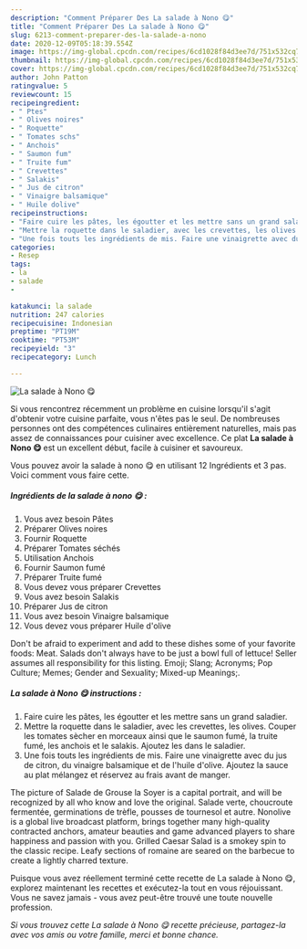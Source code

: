 ```yaml
---
description: "Comment Préparer Des La salade à Nono 😋"
title: "Comment Préparer Des La salade à Nono 😋"
slug: 6213-comment-preparer-des-la-salade-a-nono
date: 2020-12-09T05:18:39.554Z
image: https://img-global.cpcdn.com/recipes/6cd1028f84d3ee7d/751x532cq70/la-salade-a-nono-😋-photo-principale-de-la-recette.jpg
thumbnail: https://img-global.cpcdn.com/recipes/6cd1028f84d3ee7d/751x532cq70/la-salade-a-nono-😋-photo-principale-de-la-recette.jpg
cover: https://img-global.cpcdn.com/recipes/6cd1028f84d3ee7d/751x532cq70/la-salade-a-nono-😋-photo-principale-de-la-recette.jpg
author: John Patton
ratingvalue: 5
reviewcount: 15
recipeingredient:
- " Ptes"
- " Olives noires"
- " Roquette"
- " Tomates schs"
- " Anchois"
- " Saumon fum"
- " Truite fum"
- " Crevettes"
- " Salakis"
- " Jus de citron"
- " Vinaigre balsamique"
- " Huile dolive"
recipeinstructions:
- "Faire cuire les pâtes, les égoutter et les mettre sans un grand saladier."
- "Mettre la roquette dans le saladier, avec les crevettes, les olives. Couper les tomates sècher en morceaux ainsi que le saumon fumé, la truite fumé, les anchois et le salakis. Ajoutez les dans le saladier."
- "Une fois touts les ingrédients de mis. Faire une vinaigrette avec du jus de citron, du vinaigre balsamique et de l&#39;huile d&#39;olive. Ajoutez la sauce au plat mélangez et réservez au frais avant de manger."
categories:
- Resep
tags:
- la
- salade
- 

katakunci: la salade  
nutrition: 247 calories
recipecuisine: Indonesian
preptime: "PT19M"
cooktime: "PT53M"
recipeyield: "3"
recipecategory: Lunch

---
```



![La salade à Nono 😋](https://img-global.cpcdn.com/recipes/6cd1028f84d3ee7d/751x532cq70/la-salade-a-nono-😋-photo-principale-de-la-recette.jpg)

Si vous rencontrez récemment un problème en cuisine lorsqu'il s'agit d'obtenir votre cuisine parfaite, vous n'êtes pas le seul. De nombreuses personnes ont des compétences culinaires entièrement naturelles, mais pas assez de connaissances pour cuisiner avec excellence. Ce plat <strong> La salade à Nono 😋 </strong> est un excellent début, facile à cuisiner et savoureux.

<!--inarticleads1-->

Vous pouvez avoir la salade à nono 😋 en utilisant 12 Ingrédients et 3 pas. Voici comment vous faire cette.

##### Ingrédients de la salade à nono 😋 :

1. Vous avez besoin  Pâtes
1. Préparer  Olives noires
1. Fournir  Roquette
1. Préparer  Tomates séchés
1. Utilisation  Anchois
1. Fournir  Saumon fumé
1. Préparer  Truite fumé
1. Vous devez vous préparer  Crevettes
1. Vous avez besoin  Salakis
1. Préparer  Jus de citron
1. Vous avez besoin  Vinaigre balsamique
1. Vous devez vous préparer  Huile d&#39;olive


Don&#39;t be afraid to experiment and add to these dishes some of your favorite foods: Meat. Salads don&#39;t always have to be just a bowl full of lettuce! Seller assumes all responsibility for this listing. Emoji; Slang; Acronyms; Pop Culture; Memes; Gender and Sexuality; Mixed-up Meanings;. 

<!--inarticleads2-->

##### La salade à Nono 😋 instructions :

1. Faire cuire les pâtes, les égoutter et les mettre sans un grand saladier.
1. Mettre la roquette dans le saladier, avec les crevettes, les olives. Couper les tomates sècher en morceaux ainsi que le saumon fumé, la truite fumé, les anchois et le salakis. Ajoutez les dans le saladier.
1. Une fois touts les ingrédients de mis. Faire une vinaigrette avec du jus de citron, du vinaigre balsamique et de l&#39;huile d&#39;olive. Ajoutez la sauce au plat mélangez et réservez au frais avant de manger.


The picture of Salade de Grouse la Soyer is a capital portrait, and will be recognized by all who know and love the original. Salade verte, choucroute fermentée, germinations de trèfle, pousses de tournesol et autre. Nonolive is a global live broadcast platform, brings together many high-quality contracted anchors, amateur beauties and game advanced players to share happiness and passion with you. Grilled Caesar Salad is a smokey spin to the classic recipe. Leafy sections of romaine are seared on the barbecue to create a lightly charred texture. 

<!--inarticleads1-->

<p>
Puisque vous avez réellement terminé cette recette de La salade à Nono 😋, explorez maintenant les recettes et exécutez-la tout en vous réjouissant. Vous ne savez jamais - vous avez peut-être trouvé une toute nouvelle profession.
</p>

<p>
<i>Si vous trouvez cette La salade à Nono 😋 recette précieuse, partagez-la avec vos amis ou votre famille, merci et bonne chance.</i>
</p>
